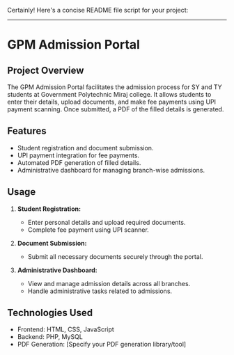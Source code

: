 Certainly! Here's a concise README file script for your project:

---

# GPM Admission Portal

## Project Overview

The GPM Admission Portal facilitates the admission process for SY and TY students at Government Polytechnic Miraj college. It allows students to enter their details, upload documents, and make fee payments using UPI payment scanning. Once submitted, a PDF of the filled details is generated.

## Features

- Student registration and document submission.
- UPI payment integration for fee payments.
- Automated PDF generation of filled details.
- Administrative dashboard for managing branch-wise admissions.

## Usage

1. **Student Registration:**
   - Enter personal details and upload required documents.
   - Complete fee payment using UPI scanner.

2. **Document Submission:**
   - Submit all necessary documents securely through the portal.

3. **Administrative Dashboard:**
   - View and manage admission details across all branches.
   - Handle administrative tasks related to admissions.

## Technologies Used

- Frontend: HTML, CSS, JavaScript
- Backend: PHP, MySQL
- PDF Generation: [Specify your PDF generation library/tool]
